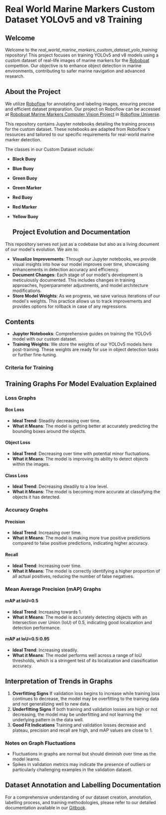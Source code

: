 # Real World Marine Markers Custom Dataset YOLOv5 and v8 Training

## Welcome
Welcome to the *real_world_marine_markers_custom_dataset_yolo_training* repository! This project focuses on training YOLOv5 and v8 models using a custom dataset of real-life images of marine markers for the [Roboboat](https://robonation.org/programs/roboboat/) compettion. Our objective is to enhance object detection in marine environments, contributing to safer marine navigation and advanced research.

## About the Project
We utilize [Roboflow](https://roboflow.com/) for annotating and labeling images, ensuring precise and efficient dataset preparation. Our project on Roboflow can be accessed at [Roboboat Marine Markers Computer Vision Project]([https://universe.roboflow.com/icebergasv-ab2fn/roboboat-2024-marine-markers](https://universe.roboflow.com/icebergasv/roboboat-marine-objects)) in [Roboflow Universe](https://universe.roboflow.com/).

This repository contains Jupyter notebooks detailing the training process for the custom dataset. These notebooks are adapted from Roboflow's resources and tailored to our specific requirements for real-world marine marker detection.

The classes in our Custom Dataset include:

- **Black Buoy**
- **Blue Buoy**
- **Green Buoy**
- **Green Marker**
- **Red Buoy**
- **Red Marker**
- **Yellow Buoy**

  ## Project Evolution and Documentation
This repository serves not just as a codebase but also as a living document of our model's evolution. We aim to:

- **Visualize Improvements**: Through our Jupyter notebooks, we provide visual insights into how our model improves over time, showcasing enhancements in detection accuracy and efficiency.
- **Document Changes**: Each stage of our model's development is meticulously documented. This includes changes in training approaches, hyperparameter adjustments, and model architecture modifications.
- **Store Model Weights**: As we progress, we save various iterations of our model's weights. This practice allows us to track improvements and provides options for rollback in case of any regressions.

## Contents
- **Jupyter Notebooks**: Comprehensive guides on training the YOLOv5 model with our custom dataset.
- **Training Weights**: We store the weights of our YOLOv5 models here post-training. These weights are ready for use in object detection tasks or further fine-tuning.

### Criteria for Training

## Training Graphs For Model Evaluation Explained
### Loss Graphs
#### Box Loss
- **Ideal Trend**: Steadily decreasing over time.
- **What it Means**: The model is getting better at accurately predicting the bounding boxes around the objects.
#### Object Loss
- **Ideal Trend**: Decreasing over time with potential minor fluctuations.
- **What it Means**: The model is improving its ability to detect objects within the images.
#### Class Loss
- **Ideal Trend**: Decreasing steadily to a low level.
- **What it Means**: The model is becoming more accurate at classifying the objects it has detected.

### Accuracy Graphs
#### Precision
- **Ideal Trend**: Increasing over time.
- **What it Means**: The model is making more true positive predictions compared to false positive predictions, indicating higher accuracy.
#### Recall
- **Ideal Trend**: Increasing over time.
- **What it Means**: The model is correctly identifying a higher proportion of all actual positives, reducing the number of false negatives.
### Mean Average Precision (mAP) Graphs
#### mAP at IoU=0.5
- **Ideal Trend**: Increasing towards 1.
- **What it Means**: The model is accurately detecting objects with an Intersection over Union (IoU) of 0.5, indicating good localization and detection performance.

#### mAP at IoU=0.5:0.95
- **Ideal Trend**: Increasing steadily.
- **What it Means**: The model performs well across a range of IoU thresholds, which is a stringent test of its localization and classification accuracy.

## Interpretation of Trends in Graphs
1. **Overfitting Signs**
If validation loss begins to increase while training loss continues to decrease, the model may be overfitting to the training data and not generalizing well to new data.
2. **Underfitting Signs**
If both training and validation losses are high or not decreasing, the model may be underfitting and not learning the underlying pattern in the data well.
3. **Good Fit Indications**
Training and validation losses decrease and plateau, precision and recall are high, and mAP values are close to 1.
### Notes on Graph Fluctuations
- Fluctuations in graphs are normal but should diminish over time as the model learns.
- Spikes in validation metrics may indicate the presence of outliers or particularly challenging examples in the validation dataset.

## Dataset Annotation and Labelling Documentation
For a comprehensive understanding of our dataset creation, annotation, labelling process, and training methodologies, please refer to our detailed documentation available in our [Gitbook](https://app.gitbook.com/o/vtYvioW5qkBb75Erv7gv/s/OCTt5VIaAFBF4m37LLUi/computer-vision/dataset-creation).
